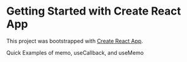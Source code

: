 # Getting Started with Create React App

This project was bootstrapped with [Create React App](https://github.com/facebook/create-react-app).

Quick Examples of memo, useCallback, and useMemo
